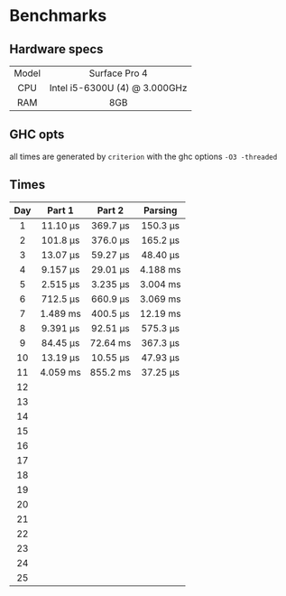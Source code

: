 # Benchmarks

## Hardware specs

|       |                               |
| :---: | :---------------------------: |
| Model |         Surface Pro 4         |
|  CPU  | Intel i5-6300U (4) @ 3.000GHz |
|  RAM  |              8GB              |

## GHC opts

all times are generated by `criterion` with the ghc options `-O3 -threaded`

## Times

|  Day  |  Part 1  |  Part 2  | Parsing  |
| :---: | :------: | :------: | :------: |
|   1   | 11.10 μs | 369.7 μs | 150.3 μs |
|   2   | 101.8 μs | 376.0 μs | 165.2 μs |
|   3   | 13.07 μs | 59.27 μs | 48.40 μs |
|   4   | 9.157 μs | 29.01 μs | 4.188 ms |
|   5   | 2.515 μs | 3.235 μs | 3.004 ms |
|   6   | 712.5 μs | 660.9 μs | 3.069 ms |
|   7   | 1.489 ms | 400.5 μs | 12.19 ms |
|   8   | 9.391 μs | 92.51 μs | 575.3 μs |
|   9   | 84.45 μs | 72.64 ms | 367.3 μs |
|  10   | 13.19 μs | 10.55 μs | 47.93 μs |
|  11   | 4.059 ms | 855.2 ms | 37.25 μs |
|  12   |          |          |          |
|  13   |          |          |          |
|  14   |          |          |          |
|  15   |          |          |          |
|  16   |          |          |          |
|  17   |          |          |          |
|  18   |          |          |          |
|  19   |          |          |          |
|  20   |          |          |          |
|  21   |          |          |          |
|  22   |          |          |          |
|  23   |          |          |          |
|  24   |          |          |          |
|  25   |          |          |          |